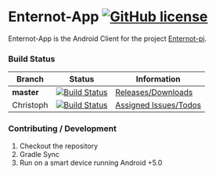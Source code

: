 # Enternot-App [![GitHub license](http://img.shields.io/badge/license-MIT-blue.svg?style=flat-square)](https://github.com/Shynixn/enternot-app/blob/master/LICENSE)

Enternot-App is the Android Client for the project [Enternot-pi](https://github.com/lukasbindreiter/enternot-pi).

### Build Status

| Branch        | Status        | Information |
| ------------- | --------------| ------- |
| **master**        | [![Build Status](https://travis-ci.org/Shynixn/enternot-app.svg?branch=master)](https://travis-ci.org/Shynixn/enternot-app) | [Releases/Downloads](https://github.com/Shynixn/enternot-app/releases) |
| Christoph   | [![Build Status](https://img.shields.io/travis/Shynixn/enternot-app/developer/christoph.svg?style=flat-square)](https://travis-ci.org/Shynixn/enternot-app) |[Assigned Issues/Todos](https://github.com/Shynixn/enternot-app/issues?q=is%3Aopen+assignee%3AShynixn) |
### Contributing / Development
1. Checkout the repository
2. Gradle Sync 
3. Run on a smart device running Android +5.0
